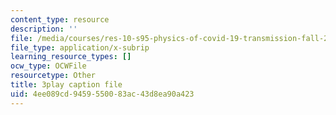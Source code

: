 ```yaml
---
content_type: resource
description: ''
file: /media/courses/res-10-s95-physics-of-covid-19-transmission-fall-2020/4ee089cd9459550083ac43d8ea90a423_eAHDiT40fkU.srt
file_type: application/x-subrip
learning_resource_types: []
ocw_type: OCWFile
resourcetype: Other
title: 3play caption file
uid: 4ee089cd-9459-5500-83ac-43d8ea90a423
---
```

